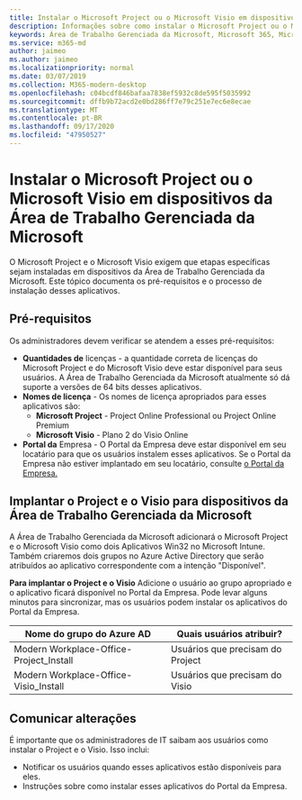 ```yaml
---
title: Instalar o Microsoft Project ou o Microsoft Visio em dispositivos da Área de Trabalho Gerenciada da Microsoft
description: Informações sobre como instalar o Microsoft Project ou o Microsoft Visio em dispositivos da Área de Trabalho Gerenciada da Microsoft
keywords: Área de Trabalho Gerenciada da Microsoft, Microsoft 365, Microsoft Project, Microsoft Visio
ms.service: m365-md
author: jaimeo
ms.author: jaimeo
ms.localizationpriority: normal
ms.date: 03/07/2019
ms.collection: M365-modern-desktop
ms.openlocfilehash: c04bcdf846bafaa7838ef5932c8de595f5035992
ms.sourcegitcommit: dffb9b72acd2e0bd286ff7e79c251e7ec6e8ecae
ms.translationtype: MT
ms.contentlocale: pt-BR
ms.lasthandoff: 09/17/2020
ms.locfileid: "47950527"
---
```

# <a name="install-microsoft-project-or-microsoft-visio-on-microsoft-managed-desktop-devices"></a>Instalar o Microsoft Project ou o Microsoft Visio em dispositivos da Área de Trabalho Gerenciada da Microsoft

O Microsoft Project e o Microsoft Visio exigem que etapas específicas sejam instaladas em dispositivos da Área de Trabalho Gerenciada da Microsoft. Este tópico documenta os pré-requisitos e o processo de instalação desses aplicativos.

## <a name="prerequisites"></a>Pré-requisitos

Os administradores devem verificar se atendem a esses pré-requisitos:
- **Quantidades de** licenças - a quantidade correta de licenças do Microsoft Project e do Microsoft Visio deve estar disponível para seus usuários. A Área de Trabalho Gerenciada da Microsoft atualmente só dá suporte a versões de 64 bits desses aplicativos. 
- **Nomes de licença** - Os nomes de licença apropriados para esses aplicativos são:
    - **Microsoft Project** - Project Online Professional ou Project Online Premium
    - **Microsoft Visio** - Plano 2 do Visio Online
- **Portal da** Empresa - O Portal da Empresa deve estar disponível em seu locatário para que os usuários instalem esses aplicativos. Se o Portal da Empresa não estiver implantado em seu locatário, consulte [o Portal da Empresa.](company-portal.md)

## <a name="deploy-project-and-visio-for-microsoft-managed-desktop-devices"></a>Implantar o Project e o Visio para dispositivos da Área de Trabalho Gerenciada da Microsoft
A Área de Trabalho Gerenciada da Microsoft adicionará o Microsoft Project e o Microsoft Visio como dois Aplicativos Win32 no Microsoft Intune. Também criaremos dois grupos no Azure Active Directory que serão atribuídos ao aplicativo correspondente com a intenção "Disponível". 

**Para implantar o Project e o Visio** Adicione o usuário ao grupo apropriado e o aplicativo ficará disponível no Portal da Empresa. Pode levar alguns minutos para sincronizar, mas os usuários podem instalar os aplicativos do Portal da Empresa. 

Nome do grupo do Azure AD | Quais usuários atribuir?   
 --- | ---
Modern Workplace-Office-Project_Install | Usuários que precisam do Project
Modern Workplace-Office-Visio_Install | Usuários que precisam do Visio

## <a name="communicate-changes"></a>Comunicar alterações
É importante que os administradores de IT saibam aos usuários como instalar o Project e o Visio. Isso inclui: 
- Notificar os usuários quando esses aplicativos estão disponíveis para eles. 
- Instruções sobre como instalar esses aplicativos do Portal da Empresa.
